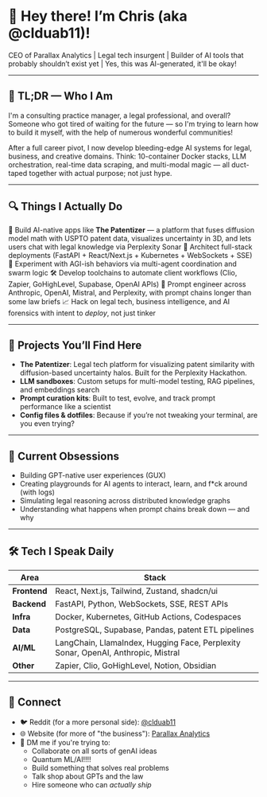 # 👋 Hey there! I’m Chris (aka @clduab11)!
CEO of Parallax Analytics | Legal tech insurgent | Builder of AI tools that probably shouldn’t exist yet | Yes, this was AI-generated, it'll be okay!

---

## 🧠 TL;DR — Who I Am

I'm a consulting practice manager, a legal professional, and overall? Someone who got tired of waiting for the future — so I'm trying to learn how to build it myself, with the help of numerous wonderful communities!

After a full career pivot, I now develop bleeding-edge AI systems for legal, business, and creative domains. Think: 10-container Docker stacks, LLM orchestration, real-time data scraping, and multi-modal magic — all duct-taped together with actual purpose; not just hype.

---

## 🔍 Things I Actually Do

🧠 Build AI-native apps like **The Patentizer** — a platform that fuses diffusion model math with USPTO patent data, visualizes uncertainty in 3D, and lets users chat with legal knowledge via Perplexity Sonar
🧱 Architect full-stack deployments (FastAPI + React/Next.js + Kubernetes + WebSockets + SSE)
🤖 Experiment with AGI-ish behaviors via multi-agent coordination and swarm logic
🛠️ Develop toolchains to automate client workflows (Clio, Zapier, GoHighLevel, Supabase, OpenAI APIs)
🧪 Prompt engineer across Anthropic, OpenAI, Mistral, and Perplexity, with prompt chains longer than some law briefs
📈 Hack on legal tech, business intelligence, and AI forensics with intent to *deploy*, not just tinker

---

## 🚀 Projects You’ll Find Here

- **The Patentizer**: Legal tech platform for visualizing patent similarity with diffusion-based uncertainty halos. Built for the Perplexity Hackathon.
- **LLM sandboxes**: Custom setups for multi-model testing, RAG pipelines, and embeddings search
- **Prompt curation kits**: Built to test, evolve, and track prompt performance like a scientist
- **Config files & dotfiles**: Because if you’re not tweaking your terminal, are you even trying?

---

## 🧠 Current Obsessions

- Building GPT-native user experiences (GUX)
- Creating playgrounds for AI agents to interact, learn, and f*ck around (with logs)
- Simulating legal reasoning across distributed knowledge graphs
- Understanding what happens when prompt chains break down — and why

---

## 🛠️ Tech I Speak Daily

| Area | Stack |
|------|-------|
| **Frontend** | React, Next.js, Tailwind, Zustand, shadcn/ui |
| **Backend** | FastAPI, Python, WebSockets, SSE, REST APIs |
| **Infra** | Docker, Kubernetes, GitHub Actions, Codespaces |
| **Data** | PostgreSQL, Supabase, Pandas, patent ETL pipelines |
| **AI/ML** | LangChain, LlamaIndex, Hugging Face, Perplexity Sonar, OpenAI, Anthropic, Mistral |
| **Other** | Zapier, Clio, GoHighLevel, Notion, Obsidian |

---

## 🤝 Connect

- 🐦 Reddit (for a more personal side): [@clduab11](https://www.reddit.com/u/clduab11)
- 🌐 Website (for more of "the business"): [Parallax Analytics]([https://your-site-here.com](https://www.linkedin.com/company/parallax-analytics/))
- 📨 DM me if you're trying to:
  - Collaborate on all sorts of genAI ideas
  - Quantum ML/AI!!!!
  - Build something that solves real problems
  - Talk shop about GPTs and the law
  - Hire someone who can *actually ship*
